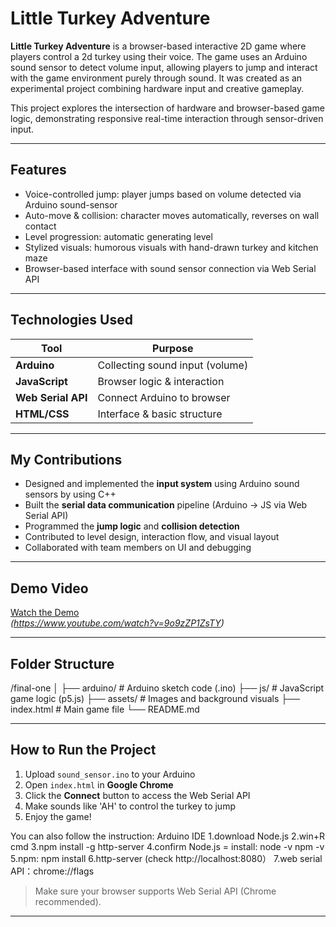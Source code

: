 # Little Turkey Adventure

**Little Turkey Adventure** is a browser-based interactive 2D game where players control a 2d turkey using their voice.
The game uses an Arduino sound sensor to detect volume input, allowing players to jump and interact with the game environment purely through sound. It was created as an experimental project combining hardware input and creative gameplay.

This project explores the intersection of hardware and browser-based game logic, demonstrating responsive real-time interaction through sensor-driven input.

---

## Features

- Voice-controlled jump: player jumps based on volume detected via Arduino sound-sensor
- Auto-move & collision: character moves automatically, reverses on wall contact
- Level progression: automatic generating level
- Stylized visuals: humorous visuals with hand-drawn turkey and kitchen maze
- Browser-based interface with sound sensor connection via Web Serial API

---

## Technologies Used

| Tool           | Purpose                             |
|----------------|-------------------------------------|
| **Arduino**    | Collecting sound input (volume)     |
| **JavaScript** | Browser logic & interaction         |
| **Web Serial API** | Connect Arduino to browser    |
| **HTML/CSS**   | Interface & basic structure         |

---

##  My Contributions

- Designed and implemented the **input system** using Arduino sound sensors by using C++
- Built the **serial data communication** pipeline (Arduino → JS via Web Serial API)
- Programmed the **jump logic** and **collision detection**
- Contributed to level design, interaction flow, and visual layout
- Collaborated with team members on UI and debugging

---

## Demo Video
[Watch the Demo](#)  
*(https://www.youtube.com/watch?v=9o9zZP1ZsTY)*

---

## Folder Structure
/final-one
│
├── arduino/ # Arduino sketch code (.ino)
├── js/ # JavaScript game logic (p5.js)
├── assets/ # Images and background visuals
├── index.html # Main game file
└── README.md 

---

## How to Run the Project

1. Upload `sound_sensor.ino` to your Arduino
2. Open `index.html` in **Google Chrome**
3. Click the **Connect** button to access the Web Serial API
4. Make sounds like 'AH' to control the turkey to jump
5. Enjoy the game!

You can also follow the instruction:
Arduino IDE
1.download Node.js
2.win+R cmd
3.npm install -g http-server
4.confirm Node.js = install: node -v npm -v
5.npm: npm install
6.http-server (check http://localhost:8080）
7.web serial API：chrome://flags



> Make sure your browser supports Web Serial API (Chrome recommended).

---












